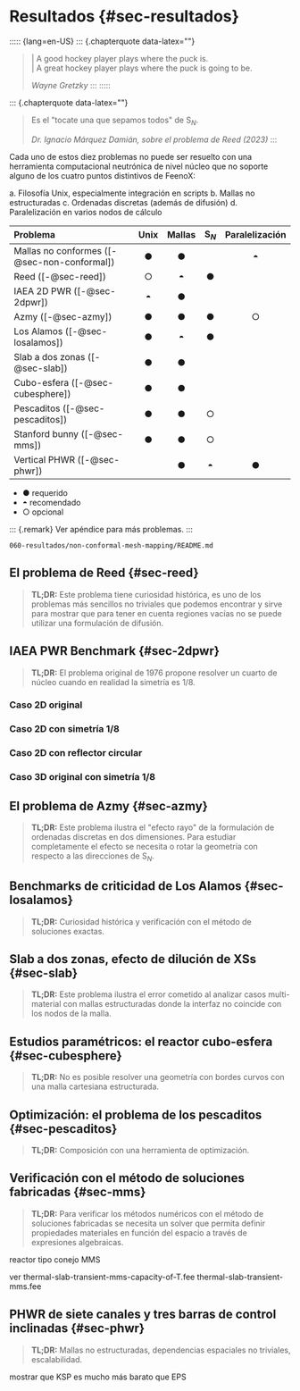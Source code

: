 # Resultados {#sec-resultados}

::::: {lang=en-US}
::: {.chapterquote data-latex=""}
> | A good hockey player plays where the puck is.  
> | A great hockey player plays where the puck is going to be.
>
> _Wayne Gretzky_
:::
:::::


::: {.chapterquote data-latex=""}
> Es el "tocate una que sepamos todos" de S$_N$.
>
> _Dr. Ignacio Márquez Damián, sobre el problema de Reed (2023)_
:::



Cada uno de estos diez problemas no puede ser resuelto con una herramienta computacional neutrónica de nivel núcleo que no soporte alguno de los cuatro puntos distintivos de FeenoX:

 a. Filosofía Unix, especialmente integración en scripts
 b. Mallas no estructuradas
 c. Ordenadas discretas (además de difusión)
 d. Paralelización en varios nodos de cálculo
 

 Problema                                      |       Unix       |     Mallas       |       S$_N$      |  Paralelización
:----------------------------------------------|:----------------:|:----------------:|:----------------:|:-----------------:
 Mallas no conformes ([-@sec-non-conformal])   |       ●          |        ●         |                  |         ◓
 Reed ([-@sec-reed])                           |       ○          |        ◓         |         ●        |
 IAEA 2D PWR ([-@sec-2dpwr])                   |       ◓          |        ●         |                  | 
 Azmy ([-@sec-azmy])                           |       ●          |        ●         |         ●        |         ○
 Los Alamos ([-@sec-losalamos])                |       ●          |        ◓         |         ●        |
 Slab a dos zonas ([-@sec-slab])               |       ●          |        ●         |                  |
 Cubo-esfera ([-@sec-cubesphere])              |       ●          |        ●         |                  |
 Pescaditos ([-@sec-pescaditos])               |       ●          |        ●         |         ○        |
 Stanford bunny ([-@sec-mms])                  |       ●          |        ●         |         ○        |
 Vertical PHWR ([-@sec-phwr])                  |                  |        ●         |         ◓        |         ●
 

 * ● requerido
 * ◓ recomendado
 * ○ opcional

::: {.remark} 
Ver apéndice para más problemas.
:::


```{.include shift-heading-level-by=1}
060-resultados/non-conformal-mesh-mapping/README.md
```


## El problema de Reed {#sec-reed}

> **TL;DR:** Este problema tiene curiosidad histórica, es uno de los problemas más sencillos no triviales que podemos encontrar y sirve para mostrar que para tener en cuenta regiones vacías no se puede utilizar una formulación de difusión.


## IAEA PWR Benchmark {#sec-2dpwr}

> **TL;DR:** El problema original de 1976 propone resolver un cuarto de núcleo cuando en realidad la simetría es 1/8.

### Caso 2D original

### Caso 2D con simetría 1/8

### Caso 2D con reflector circular

### Caso 3D original con simetría 1/8




## El problema de Azmy {#sec-azmy}

> **TL;DR:** Este problema ilustra el "efecto rayo" de la formulación de ordenadas discretas en dos dimensiones.
> Para estudiar completamente el efecto se necesita o rotar la geometría con respecto a las direcciones de S$_N$.

## Benchmarks de criticidad de Los Alamos {#sec-losalamos}

> **TL;DR:** Curiosidad histórica y verificación con el método de soluciones exactas.

## Slab a dos zonas, efecto de dilución de XSs {#sec-slab}

> **TL;DR:** Este problema ilustra el error cometido al analizar casos multi-material con mallas estructuradas donde la interfaz no coincide con los nodos de la malla.


## Estudios paramétricos: el reactor cubo-esfera {#sec-cubesphere}

> **TL;DR:** No es posible resolver una geometría con bordes curvos con una malla cartesiana estructurada.

## Optimización: el problema de los pescaditos {#sec-pescaditos}

> **TL;DR:** Composición con una herramienta de optimización.

## Verificación con el método de soluciones fabricadas {#sec-mms}

> **TL;DR:** Para verificar los métodos numéricos con el método de soluciones fabricadas se necesita un solver que permita definir propiedades materiales en función del espacio a través de expresiones algebraicas.

reactor tipo conejo
MMS

ver thermal-slab-transient-mms-capacity-of-T.fee  thermal-slab-transient-mms.fee


## PHWR de siete canales y tres barras de control inclinadas {#sec-phwr}

> **TL;DR:** Mallas no estructuradas, dependencias espaciales no triviales, escalabilidad.


mostrar que KSP es mucho más barato que EPS

